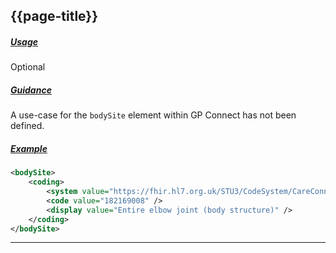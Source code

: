 ## {{page-title}}

<h5><ins>Usage</ins></h5>

<span class="mro-circle optional" title="Optional"></span> Optional


<h5><ins>Guidance</ins></h5>

A use-case for the `bodySite` element within GP Connect has not been defined.

<h5><ins>Example</ins></h5>

```xml
<bodySite>
    <coding>
        <system value="https://fhir.hl7.org.uk/STU3/CodeSystem/CareConnect-ConditionCategory-1" />
        <code value="182169008" />
        <display value="Entire elbow joint (body structure)" />
    </coding>
</bodySite>
```

---